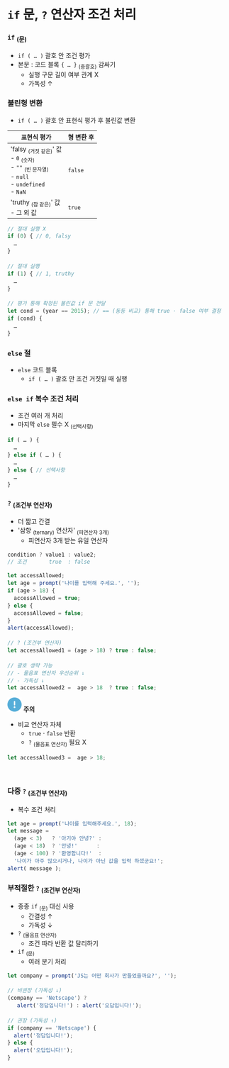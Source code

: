 `if` 문, `?` 연산자 조건 처리
===========================

### `if` <sub>(문)</sub>
- `if ( … )` 괄호 안 조건 평가
- 본문 : 코드 블록 `{ … }` <sub>(중괄호)</sub> 감싸기
  - 실행 구문 길이 여부 관계 X
  - 가독성 ↑

### 불린형 변환
- `if ( … )` 괄호 안 표현식 평가 후 불린값 변환

|표현식 평가|형 변환 후|
|---|---|
|'falsy <sub>(거짓 같은)</sub>' 값<br />- `0` <sub>(숫자)</sub><br /> - `""` <sub>(빈 문자열)</sub><br /> - `null` <br /> - `undefined`<br /> - `NaN`|`false`|
|'truthy <sub>(참 같은)</sub>' 값<br />- 그 외 값|`true`|

```javascript
// 절대 실행 X
if (0) { // 0, falsy
  …
}

// 절대 실행
if (1) { // 1, truthy
  …
}

// 평가 통해 확정된 불린값 if 문 전달
let cond = (year == 2015); // == (동등 비교) 통해 true · false 여부 결정
if (cond) {
  …
}
```
### `else` 절
- `else` 코드 블록
  - `if ( … )` 괄호 안 조건 거짓일 때 실행

### `else if` 복수 조건 처리
- 조건 여러 개 처리
- 마지막 `else` 필수 X <sub>(선택사항)</sub>
```javascript
if ( … ) {
  …
} else if ( … ) {
  …
} else { // 선택사항
  …
}
```

### `?` <sub>(조건부 연산자)</sub>
- 더 짧고 간결
- '삼항 <sub>(ternary)</sub> 연산자' <sub>(피연산자 3개)</sub>
  - 피연산자 3개 받는 유일 연산자
```javascript
condition ? value1 : value2;
// 조건       true  : false
```

```javascript
let accessAllowed;
let age = prompt('나이를 입력해 주세요.', '');
if (age > 18) {
  accessAllowed = true;
} else {
  accessAllowed = false;
}
alert(accessAllowed);

// ? (조건부 연산자)
let accessAllowed1 = (age > 18) ? true : false;

// 괄호 생략 가능
// - 물음표 연산자 우선순위 ↓
// - 가독성 ↓
let accessAllowed2 =  age > 18  ? true : false;
```

<img class="icon" src="../../images/commons/icons/circle-exclamation-solid.svg" /> **주의**

- 비교 연산자 자체
  - `true` · `false` 반환
  - `?` <sub>(물음표 연산자)</sub> 필요 X
```javascript
let accessAllowed3 =  age > 18;
```

<br />

### 다중 `?` <sub>(조건부 연산자)</sub>
- 복수 조건 처리
```javascript
let age = prompt('나이를 입력해주세요.', 18);
let message =
  (age < 3)   ? '아기야 안녕?' :
  (age < 18)  ? '안녕!'      :
  (age < 100) ? '환영합니다!'  :
  '나이가 아주 많으시거나, 나이가 아닌 값을 입력 하셨군요!';
alert( message );
```

### 부적절한 `?` <sub>(조건부 연산자)</sub>
- 종종 `if` <sub>(문)</sub> 대신 사용
  - 간결성 ↑
  - 가독성 ↓
- `?` <sub>(물음표 연산자)</sub>
  - 조건 따라 반환 값 달리하기
- `if` <sub>(문)</sub>
  - 여러 분기 처리
```javascript
let company = prompt('JS는 어떤 회사가 만들었을까요?', '');

// 비권장 (가독성 ↓)
(company == 'Netscape') ?
   alert('정답입니다!') : alert('오답입니다!');

// 권장 (가독성 ↑)
if (company == 'Netscape') {
  alert('정답입니다!');
} else {
  alert('오답입니다!');
}
```
